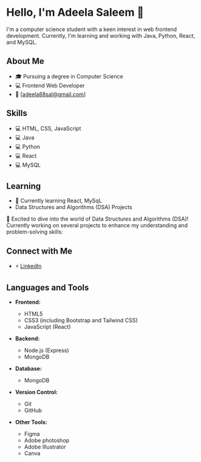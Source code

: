 # Hello, I'm Adeela Saleem 👋

I'm a computer science student with a keen interest in web frontend development. Currently, I'm learning and working with Java, Python, React, and MySQL.


## About Me

- 🎓 Pursuing a degree in Computer Science
- 💻 Frontend Web Developer
- 📧 [adeela88sal@gmail.com]

## Skills

- 💻 HTML, CSS, JavaScript
- 💻 Java
- 💻 Python
- 💻 React
- 💻 MySQL


## Learning

- 📘 Currently learning React, MySqL
- Data Structures and Algorithms (DSA) Projects

🌟 Excited to dive into the world of Data Structures and Algorithms (DSA)! Currently working on several projects to enhance my understanding and problem-solving skills:


## Connect with Me

- ⚡ [LinkedIn](https://www.linkedin.com/in/adeela-saleem-a89414277/)

## Languages and Tools

- **Frontend:**
  - HTML5
  - CSS3 (including Bootstrap and Tailwind CSS)
  - JavaScript (React)
  
- **Backend:**
  - Node.js (Express)
  - MongoDB
  

- **Database:**
  - MongoDB
  
- **Version Control:**
  - Git
  - GitHub
  
- **Other Tools:**
  - Figma
  - Adobe photoshop
  - Adobe Illustrator
  - Canva

